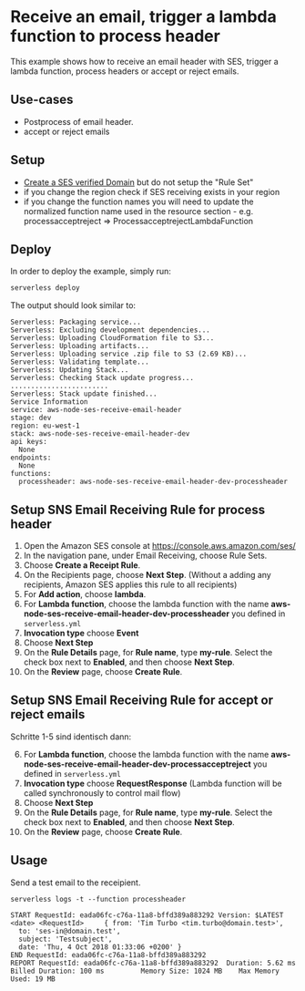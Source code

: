 <!--
title: 'AWS SES receive an email, trigger a lambda function to process header.'
description: 'This example shows how to process receiving email header, and trigger a lambda function.'
layout: Doc
framework: v1
platform: AWS
language: nodeJS
authorLink: 'https://github.com/aheissenberger'
authorName: 'Andreas Heissenberger'
authorAvatar: 'https://avatars0.githubusercontent.com/u/200095?v=4&s=140'
-->
# Receive an email, trigger a lambda function to process header

This example shows how to receive an email header with SES, trigger a lambda function, process headers or accept or reject emails.

## Use-cases

- Postprocess of email header.
- accept or reject emails

## Setup

- [Create a SES verified Domain](https://docs.aws.amazon.com/ses/latest/DeveloperGuide/receiving-email-getting-started-verify.html) but do not setup the "Rule Set"
- if you change the region check if SES receiving exists in your region
- if you change the function names you will need to update the normalized function name used in the resource section - e.g. processacceptreject => ProcessacceptrejectLambdaFunction

## Deploy

In order to deploy the example, simply run:

```bash
serverless deploy
```

The output should look similar to:

```
Serverless: Packaging service...
Serverless: Excluding development dependencies...
Serverless: Uploading CloudFormation file to S3...
Serverless: Uploading artifacts...
Serverless: Uploading service .zip file to S3 (2.69 KB)...
Serverless: Validating template...
Serverless: Updating Stack...
Serverless: Checking Stack update progress...
........................
Serverless: Stack update finished...
Service Information
service: aws-node-ses-receive-email-header
stage: dev
region: eu-west-1
stack: aws-node-ses-receive-email-header-dev
api keys:
  None
endpoints:
  None
functions:
  processheader: aws-node-ses-receive-email-header-dev-processheader

```

## Setup SNS Email Receiving Rule for process header

1) Open the Amazon SES console at https://console.aws.amazon.com/ses/
2) In the navigation pane, under Email Receiving, choose Rule Sets.
3) Choose **Create a Receipt Rule**.
4) On the Recipients page, choose **Next Step**. (Without a adding any recipients, Amazon SES applies this rule to all recipients)
5) For **Add action**, choose **lambda**.
6) For **Lambda function**, choose the lambda function with the name **aws-node-ses-receive-email-header-dev-processheader** you defined in `serverless.yml`
6) **Invocation type** choose **Event**
7) Choose **Next Step**
8) On the **Rule Details** page, for **Rule name**, type **my-rule**. Select the check box next to **Enabled**, and then choose **Next Step**.
9) On the **Review** page, choose **Create Rule**.

## Setup SNS Email Receiving Rule for accept or reject emails

Schritte 1-5 sind identisch dann:

6) For **Lambda function**, choose the lambda function with the name **aws-node-ses-receive-email-header-dev-processacceptreject** you defined in `serverless.yml`
6) **Invocation type** choose **RequestResponse** (Lambda function will be called synchronously to control mail flow)
7) Choose **Next Step**
8) On the **Rule Details** page, for **Rule name**, type **my-rule**. Select the check box next to **Enabled**, and then choose **Next Step**.
9) On the **Review** page, choose **Create Rule**.



## Usage

Send a test email to the receipient.


```
serverless logs -t --function processheader
```

```
START RequestId: eada06fc-c76a-11a8-bffd389a883292 Version: $LATEST
<date> <RequestId>     { from: 'Tim Turbo <tim.turbo@domain.test>',
  to: 'ses-in@domain.test',
  subject: 'Testsubject',
  date: 'Thu, 4 Oct 2018 01:33:06 +0200' }
END RequestId: eada06fc-c76a-11a8-bffd389a883292
REPORT RequestId: eada06fc-c76a-11a8-bffd389a883292  Duration: 5.62 ms       Billed Duration: 100 ms         Memory Size: 1024 MB    Max Memory Used: 19 MB
```
